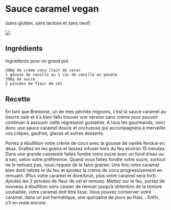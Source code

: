 # Sauce caramel vegan
(sans glutten, sans lactose et sans oeuf)  

![](../img/sauce-caramel-vegan.jpg)

## Ingrédients
Ingrédients pour un grand pot

    300g de crème coco (lait de coco)
    1 gousse de vanille ou ½ càc de vanille en poudre
    300g de sucre
    2 pincées de fleur de sel

## Recette
En tant que Bretonne, un de mes péchés mignons, c’est la sauce caramel au beurre salé et il a bien fallu trouver une version sans crème pour pouvoir continuer à assouvir cette régression gustative. A tous les gourmands, voici donc une sauce caramel douce et onctueuse qui accompagnera à merveille vos crêpes, gaufres, glaces et autres desserts.

Portez à ébullition votre crème de coco avec la gousse de vanille fendue en deux. Grattez en les grains et laissez infuser hors du feu environ 15 minutes.
Dans une grande casserole faites fondre votre sucre avec un fond d’eau ou à sec, selon votre préférence. Quand vous faites fondre votre sucre, surtout ne le remuez pas, vous risquez de le faire grainer. Une fois votre caramel bien doré retirez le du feu et ajoutez la crème de coco progressivement en remuant. (Plus votre caramel et doré/brun, plus votre caramel sera fort). Ajoutez les 2 pincées de fleur de sel et remuez. Mettez sur le feu, portez de nouveau à ébullition sans cesser de remuer jusqu’à obtention de la texture souhaitée, votre caramel doit être lisse.
Vous pouvez conserver votre caramel, dans un pot hermétique, une quinzaine de jours au frais... Enfin, s’il en reste encore.
